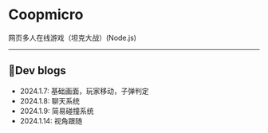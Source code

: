 # Coopmicro
网页多人在线游戏（坦克大战）(Node.js)
***
## 📖Dev blogs
* 2024.1.7: 基础画面，玩家移动，子弹判定
* 2024.1.8: 聊天系统
* 2024.1.9: 简易碰撞系统
* 2024.1.14: 视角跟随
